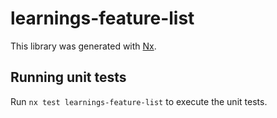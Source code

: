# learnings-feature-list

This library was generated with [Nx](https://nx.dev).

## Running unit tests

Run `nx test learnings-feature-list` to execute the unit tests.
